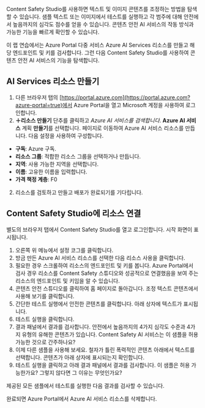 Content Safety Studio를 사용하면 텍스트 및 이미지 콘텐츠를 조정하는 방법을 탐색할 수 있습니다. 샘플 텍스트 또는 이미지에서 테스트를 실행하고 각 범주에 대해 안전에서 높음까지의 심각도 점수를 얻을 수 있습니다. 콘텐츠 안전 AI 서비스의 작동 방식과 가능한 기능을 빠르게 확인할 수 있습니다. 

이 랩 연습에서는 Azure Portal 다중 서비스 Azure AI Services 리소스를 만들고 해당 엔드포인트 및 키를 검사합니다. 그런 다음 Content Safety Studio를 사용하여 콘텐츠 안전 AI 서비스의 기능을 탐색합니다. 

## AI Services 리소스 만들기

1.  다른 브라우저 탭의 [https://portal.azure.com](https://portal.azure.com?azure-portal=true)에서 Azure Portal을 열고 Microsoft 계정을 사용하여 로그인합니다.
1.  **&#65291;리소스 만들기** 단추를 클릭하고 *Azure AI 서비스를 검색합니다*. **Azure AI 서비스** 계획 **만들기**를 선택합니다. 페이지로 이동하여 Azure AI 서비스 리소스를 만듭니다. 다음 설정을 사용하여 구성합니다.
- **구독**: Azure 구독.
- **리소스 그룹**: 적합한 리소스 그룹을 선택하거나 만듭니다.
- **지역**: 사용 가능한 지역을 선택합니다.
- **이름**: 고유한 이름을 입력합니다.
- **가격 책정 계층**: F0 
2.  리소스를 검토하고 만들고 배포가 완료되기를 기다립니다. 

## Content Safety Studio에 리소스 연결 
별도의 브라우저 탭에서 Content Safety Studio를 열고 로그인합니다. 시작 화면이 표시됩니다.

1.  오른쪽 위 메뉴에서 설정 코그를 클릭합니다.
2.  방금 만든 Azure AI 서비스 리소스를 선택한 다음 리소스 사용을 클릭합니다.
3.  필요한 경우 스크롤하여 리소스의 엔드포인트 및 키를 봅니다. Azure Portal에서 검사 경우 리소스를 Content Safety 스튜디오와 성공적으로 연결했음을 보여 주는 리소스의 엔드포인트 및 키임을 알 수 있습니다.
4.  콘텐츠 안전 스튜디오를 클릭하여 홈 페이지로 돌아갑니다. 조정 텍스트 콘텐츠에서 사용해 보기를 클릭합니다.
5.  간단한 테스트 실행에서 안전한 콘텐츠를 클릭합니다. 아래 상자에 텍스트가 표시됩니다. 
6.  테스트 실행을 클릭합니다. 
7.  결과 패널에서 결과를 검사합니다. 안전에서 높음까지의 4가지 심각도 수준과 4가지 유형의 유해한 콘텐츠가 있습니다. Content Safety AI 서비스는 이 샘플을 허용 가능한 것으로 간주하나요? 
8.  이제 다른 샘플을 사용해 보세요. 철자가 틀린 폭력적인 콘텐츠 아래에서 텍스트를 선택합니다. 콘텐츠가 아래 상자에 표시되는지 확인합니다.
9.  테스트 실행을 클릭하고 아래 결과 패널에서 결과를 검사합니다. 이 샘플은 허용 가능한가요? 그렇지 않다면 그 이유는 무엇인가요?

제공된 모든 샘플에서 테스트를 실행한 다음 결과를 검사할 수 있습니다.

완료되면 Azure Portal에서 Azure AI 서비스 리소스를 삭제합니다. 
